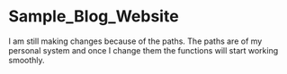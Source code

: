 # Sample_Blog_Website
I am still making changes because of the paths. The paths are of my personal system and once I change them the functions will start working smoothly.
